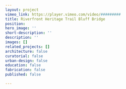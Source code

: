 ```yaml
---
layout: project
vimeo_link: https://player.vimeo.com/video/#########
title: Riverfront Heritage Trail Bluff Bridge
position: 
hero_image: ''
short-description: ''
description: ''
images: []
related_projects: []
architecture: false
curatorial: false
urban-design: false
education: false
fabrication: false
published: false

---
```

